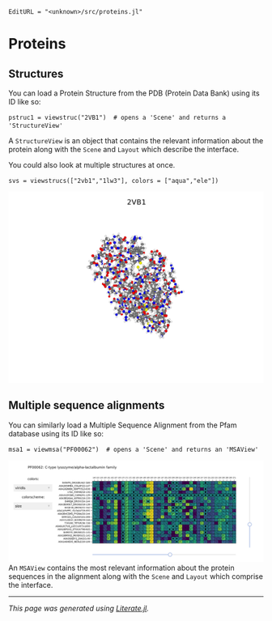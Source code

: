 ```@meta
EditURL = "<unknown>/src/proteins.jl"
```

# Proteins

## Structures

You can load a Protein Structure from the PDB (Protein Data Bank) using its ID like so:

```@example proteins
pstruc1 = viewstruc("2VB1")  # opens a 'Scene' and returns a 'StructureView'
```

A `StructureView` is an object that contains the relevant information about the
protein along with the `Scene` and `Layout` which describe the interface.

You could also look at multiple structures at once.

```@example proteins
svs = viewstrucs(["2vb1","1lw3"], colors = ["aqua","ele"])
```

![Image of struc](../assets/2vb1.png)

## Multiple sequence alignments

You can similarly load a Multiple Sequence Alignment from the Pfam database using its
ID like so:

```@example proteins
msa1 = viewmsa("PF00062")  # opens a 'Scene' and returns an 'MSAView'
```

![Image of msa](../assets/pf00062.png)
An `MSAView` contains the most relevant information about the protein sequences in the
alignment along with the `Scene` and `Layout` which comprise the interface.

---

*This page was generated using [Literate.jl](https://github.com/fredrikekre/Literate.jl).*
